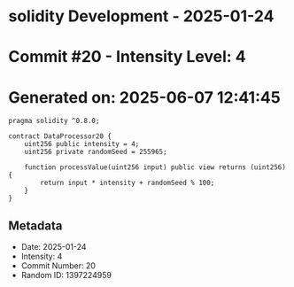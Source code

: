 ﻿# solidity Development - 2025-01-24
# Commit #20 - Intensity Level: 4
# Generated on: 2025-06-07 12:41:45
```solidity
pragma solidity ^0.8.0;

contract DataProcessor20 {
    uint256 public intensity = 4;
    uint256 private randomSeed = 255965;

    function processValue(uint256 input) public view returns (uint256) {
        return input * intensity + randomSeed % 100;
    }
}
```
## Metadata
- Date: 2025-01-24
- Intensity: 4
- Commit Number: 20
- Random ID: 1397224959
